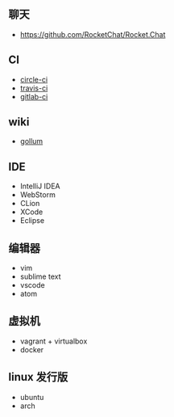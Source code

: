 ## 聊天
* <https://github.com/RocketChat/Rocket.Chat>

## CI
* [circle-ci](http://circleci.com/)
* [travis-ci](https://travis-ci.org/)
* [gitlab-ci](https://about.gitlab.com/gitlab-ci/)

## wiki
* [gollum](https://github.com/gollum/gollum)

## IDE
* IntelliJ IDEA
* WebStorm
* CLion
* XCode
* Eclipse

## 编辑器
* vim
* sublime text
* vscode
* atom

## 虚拟机
* vagrant + virtualbox
* docker

## linux 发行版
* ubuntu
* arch
